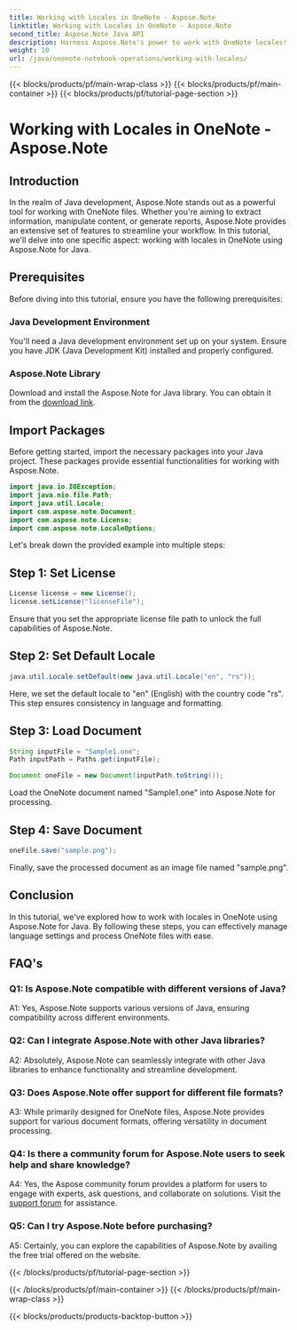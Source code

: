 ```yaml
---
title: Working with Locales in OneNote - Aspose.Note
linktitle: Working with Locales in OneNote - Aspose.Note
second_title: Aspose.Note Java API
description: Harness Aspose.Note's power to work with OneNote locales! Extract, manipulate, & generate reports tailored to different languages & regions. #OneNote #Java #Aspose
weight: 10
url: /java/onenote-notebook-operations/working-with-locales/
---
```


{{< blocks/products/pf/main-wrap-class >}}
{{< blocks/products/pf/main-container >}}
{{< blocks/products/pf/tutorial-page-section >}}

# Working with Locales in OneNote - Aspose.Note

## Introduction

In the realm of Java development, Aspose.Note stands out as a powerful tool for working with OneNote files. Whether you're aiming to extract information, manipulate content, or generate reports, Aspose.Note provides an extensive set of features to streamline your workflow. In this tutorial, we'll delve into one specific aspect: working with locales in OneNote using Aspose.Note for Java.

## Prerequisites

Before diving into this tutorial, ensure you have the following prerequisites:

### Java Development Environment

You'll need a Java development environment set up on your system. Ensure you have JDK (Java Development Kit) installed and properly configured.

### Aspose.Note Library

Download and install the Aspose.Note for Java library. You can obtain it from the [download link](https://releases.aspose.com/note/java/).

## Import Packages

Before getting started, import the necessary packages into your Java project. These packages provide essential functionalities for working with Aspose.Note.

```java
import java.io.IOException;
import java.nio.file.Path;
import java.util.Locale;
import com.aspose.note.Document;
import com.aspose.note.License;
import com.aspose.note.LocaleOptions;
```

Let's break down the provided example into multiple steps:

## Step 1: Set License

```java
License license = new License();
license.setLicense("licenseFile");
```

Ensure that you set the appropriate license file path to unlock the full capabilities of Aspose.Note.

## Step 2: Set Default Locale

```java
java.util.Locale.setDefault(new java.util.Locale("en", "rs"));
```

Here, we set the default locale to "en" (English) with the country code "rs". This step ensures consistency in language and formatting.

## Step 3: Load Document

```java
String inputFile = "Sample1.one";
Path inputPath = Paths.get(inputFile);

Document oneFile = new Document(inputPath.toString());
```

Load the OneNote document named "Sample1.one" into Aspose.Note for processing.

## Step 4: Save Document

```java
oneFile.save("sample.png");
```

Finally, save the processed document as an image file named "sample.png".

## Conclusion

In this tutorial, we've explored how to work with locales in OneNote using Aspose.Note for Java. By following these steps, you can effectively manage language settings and process OneNote files with ease.

## FAQ's

### Q1: Is Aspose.Note compatible with different versions of Java?

A1: Yes, Aspose.Note supports various versions of Java, ensuring compatibility across different environments.

### Q2: Can I integrate Aspose.Note with other Java libraries?

A2: Absolutely, Aspose.Note can seamlessly integrate with other Java libraries to enhance functionality and streamline development.

### Q3: Does Aspose.Note offer support for different file formats?

A3: While primarily designed for OneNote files, Aspose.Note provides support for various document formats, offering versatility in document processing.

### Q4: Is there a community forum for Aspose.Note users to seek help and share knowledge?

A4: Yes, the Aspose community forum provides a platform for users to engage with experts, ask questions, and collaborate on solutions. Visit the [support forum](https://forum.aspose.com/c/note/28) for assistance.

### Q5: Can I try Aspose.Note before purchasing?

A5: Certainly, you can explore the capabilities of Aspose.Note by availing the free trial offered on the website.

{{< /blocks/products/pf/tutorial-page-section >}}

{{< /blocks/products/pf/main-container >}}
{{< /blocks/products/pf/main-wrap-class >}}

{{< blocks/products/products-backtop-button >}}
